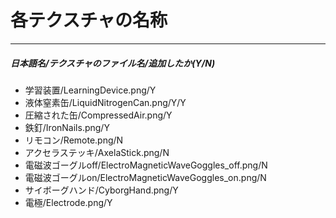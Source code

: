 ﻿# 各テクスチャの名称
---
##### 日本語名/テクスチャのファイル名/追加したか(Y/N)
- 学習装置/LearningDevice.png/Y
- 液体窒素缶/LiquidNitrogenCan.png/Y/Y
- 圧縮された缶/CompressedAir.png/Y
- 鉄釘/IronNails.png/Y
- リモコン/Remote.png/N
- アクセラステッキ/AxelaStick.png/N
- 電磁波ゴーグルoff/ElectroMagneticWaveGoggles_off.png/N
- 電磁波ゴーグルon/ElectroMagneticWaveGoggles_on.png/N
- サイボーグハンド/CyborgHand.png/Y
- 電極/Electrode.png/Y